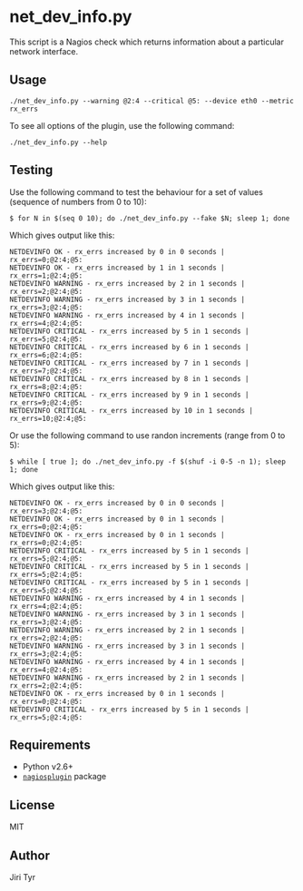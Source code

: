 net_dev_info.py
===============

This script is a Nagios check which returns information about a particular
network interface.


Usage
-----

```
./net_dev_info.py --warning @2:4 --critical @5: --device eth0 --metric rx_errs
```

To see all options of the plugin, use the following command:

```
./net_dev_info.py --help
```


Testing
-------

Use the following command to test the behaviour for a set of values (sequence of numbers from 0 to 10):

```
$ for N in $(seq 0 10); do ./net_dev_info.py --fake $N; sleep 1; done
```

Which gives output like this:

```
NETDEVINFO OK - rx_errs increased by 0 in 0 seconds | rx_errs=0;@2:4;@5:
NETDEVINFO OK - rx_errs increased by 1 in 1 seconds | rx_errs=1;@2:4;@5:
NETDEVINFO WARNING - rx_errs increased by 2 in 1 seconds | rx_errs=2;@2:4;@5:
NETDEVINFO WARNING - rx_errs increased by 3 in 1 seconds | rx_errs=3;@2:4;@5:
NETDEVINFO WARNING - rx_errs increased by 4 in 1 seconds | rx_errs=4;@2:4;@5:
NETDEVINFO CRITICAL - rx_errs increased by 5 in 1 seconds | rx_errs=5;@2:4;@5:
NETDEVINFO CRITICAL - rx_errs increased by 6 in 1 seconds | rx_errs=6;@2:4;@5:
NETDEVINFO CRITICAL - rx_errs increased by 7 in 1 seconds | rx_errs=7;@2:4;@5:
NETDEVINFO CRITICAL - rx_errs increased by 8 in 1 seconds | rx_errs=8;@2:4;@5:
NETDEVINFO CRITICAL - rx_errs increased by 9 in 1 seconds | rx_errs=9;@2:4;@5:
NETDEVINFO CRITICAL - rx_errs increased by 10 in 1 seconds | rx_errs=10;@2:4;@5:
```

Or use the following command to use randon increments (range from 0 to 5):

```
$ while [ true ]; do ./net_dev_info.py -f $(shuf -i 0-5 -n 1); sleep 1; done
```

Which gives output like this:

```
NETDEVINFO OK - rx_errs increased by 0 in 0 seconds | rx_errs=3;@2:4;@5:
NETDEVINFO OK - rx_errs increased by 0 in 1 seconds | rx_errs=0;@2:4;@5:
NETDEVINFO OK - rx_errs increased by 0 in 1 seconds | rx_errs=0;@2:4;@5:
NETDEVINFO CRITICAL - rx_errs increased by 5 in 1 seconds | rx_errs=5;@2:4;@5:
NETDEVINFO CRITICAL - rx_errs increased by 5 in 1 seconds | rx_errs=5;@2:4;@5:
NETDEVINFO CRITICAL - rx_errs increased by 5 in 1 seconds | rx_errs=5;@2:4;@5:
NETDEVINFO WARNING - rx_errs increased by 4 in 1 seconds | rx_errs=4;@2:4;@5:
NETDEVINFO WARNING - rx_errs increased by 3 in 1 seconds | rx_errs=3;@2:4;@5:
NETDEVINFO WARNING - rx_errs increased by 2 in 1 seconds | rx_errs=2;@2:4;@5:
NETDEVINFO WARNING - rx_errs increased by 3 in 1 seconds | rx_errs=3;@2:4;@5:
NETDEVINFO WARNING - rx_errs increased by 4 in 1 seconds | rx_errs=4;@2:4;@5:
NETDEVINFO WARNING - rx_errs increased by 2 in 1 seconds | rx_errs=2;@2:4;@5:
NETDEVINFO OK - rx_errs increased by 0 in 1 seconds | rx_errs=0;@2:4;@5:
NETDEVINFO CRITICAL - rx_errs increased by 5 in 1 seconds | rx_errs=5;@2:4;@5:
```


Requirements
------------

- Python v2.6+
- [`nagiosplugin`](https://pypi.python.org/pypi/nagiosplugin) package


License
-------

MIT


Author
------

Jiri Tyr
